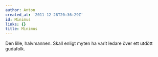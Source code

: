 ```yaml
---
author: Anton
created_at: '2011-12-28T20:36:29Z'
id: Minimus
links: {}
title: Minimus
---
```


Den lille, halvmannen. Skall enligt myten ha varit ledare över ett utdött gudafolk.
